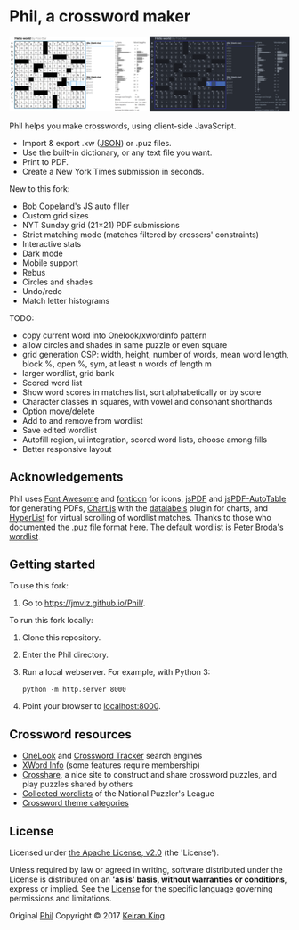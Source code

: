 # Phil, a crossword maker

<img src="images/screenshot.png">

Phil helps you make crosswords, using client-side JavaScript.
* Import & export .xw ([JSON](https://www.xwordinfo.com/JSON/)) or .puz files.
* Use the built-in dictionary, or any text file you want.
* Print to PDF.
* Create a New York Times submission in seconds.

New to this fork:
* [Bob Copeland's](https://github.com/bcopeland) JS auto filler
* Custom grid sizes
* NYT Sunday grid (21×21) PDF submissions
* Strict matching mode (matches filtered by crossers' constraints)
* Interactive stats
* Dark mode
* Mobile support
* Rebus
* Circles and shades
* Undo/redo
* Match letter histograms

TODO:
* copy current word into Onelook/xwordinfo pattern
* allow circles and shades in same puzzle or even square
* grid generation CSP: width, height, number of words, mean word length, block %, open %, sym, at least n words of length m
* larger wordlist, grid bank
* Scored word list
* Show word scores in matches list, sort alphabetically or by score
* Character classes in squares, with vowel and consonant shorthands
* Option move/delete
* Add to and remove from wordlist
* Save edited wordlist
* Autofill region, ui integration, scored word lists, choose among fills
* Better responsive layout

## Acknowledgements

Phil uses [Font Awesome](https://github.com/FortAwesome/Font-Awesome/) and [fonticon](https://github.com/devgg/FontIcon) for icons, [jsPDF](https://github.com/MrRio/jsPDF/) and [jsPDF-AutoTable](https://github.com/simonbengtsson/jsPDF-AutoTable/) for generating PDFs, [Chart.js](https://github.com/chartjs) with the [datalabels](https://github.com/chartjs/chartjs-plugin-datalabels) plugin for charts, and [HyperList](https://github.com/tbranyen/hyperlist) for virtual scrolling of wordlist matches. Thanks to those who documented the .puz file format [here](https://code.google.com/archive/p/puz/wikis/FileFormat.wiki). The default wordlist is [Peter Broda's wordlist](https://peterbroda.me/crosswords/wordlist/).

## Getting started

To use this fork:

1. Go to https://jmviz.github.io/Phil/.

To run this fork locally:

1. Clone this repository.

2. Enter the Phil directory.

3. Run a local webserver. For example, with Python 3:

   ```
   python -m http.server 8000
   ```

4. Point your browser to [localhost:8000](http://localhost:8000).

## Crossword resources

* [OneLook](http://onelook.com/) and [Crossword Tracker](http://crosswordtracker.com/) search engines
* [XWord Info](https://www.xwordinfo.com) (some features require membership)
* [Crosshare](https://crosshare.org), a nice site to construct and share crossword puzzles, and play puzzles shared by others
* [Collected wordlists](http://wiki.puzzlers.org/dokuwiki/doku.php?id=solving:wordlists:about:start) of the National Puzzler's League
* [Crossword theme categories](http://www.cruciverb.com/index.php?action=ezportal;sa=page;p=70)


## License
Licensed under [the Apache License, v2.0](http://www.apache.org/licenses/LICENSE-2.0) (the 'License').

Unless required by law or agreed in writing, software distributed under the License
is distributed on an **'as is' basis, without warranties or conditions**, express or implied.
See the [License](LICENSE.txt) for the specific language governing permissions and limitations.

Original [Phil](https://github.com/keiranking/Phil) Copyright &copy; 2017 [Keiran King](http://www.keiranking.com/).
